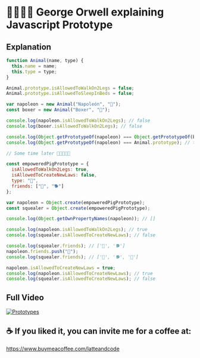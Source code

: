 # 🐖🐂🐄🐓 George Orwell explaining Javascript Prototype

## Explanation

```js
function Animal(name, type) {
  this.name = name;
  this.type = type;
}

Animal.prototype.isAllowedToWalkOn2Legs = false;
Animal.prototype.isAllowedToSleepInBeds = false;

var napoleon = new Animal("Napoleón", "🐖");
const boxer = new Animal("Boxer", "🐴");

console.log(napoleon.isAllowedToWalkOn2Legs); // false
console.log(boxer.isAllowedToWalkOn2Legs); // false

console.log(Object.getPrototypeOf(napoleon) === Object.getPrototypeOf(boxer)); // true
console.log(Object.getPrototypeOf(napoleon) === Animal.prototype); // true

// Some time later ✊🏼🐖✊🏼

const empoweredPigPrototype = {
  isAllowedToWalkOn2Legs: true,
  isAllowedToCreateNewLaws: false,
  type: "🐖",
  friends: ["🐖", "🐕"]
};

var napoleon = Object.create(empoweredPigPrototype);
const squealer = Object.create(empoweredPigPrototype);

console.log(Object.getOwnPropertyNames(napoleon)); // []

console.log(napoleon.isAllowedToWalkOn2Legs); // true
console.log(squealer.isAllowedToCreateNewLaws); // false

console.log(squealer.friends); // ['🐖', '🐕']
napoleon.friends.push("🐓");
console.log(squealer.friends); // ['🐖', '🐕', '🐓']

napoleon.isAllowedToCreateNewLaws = true;
console.log(napoleon.isAllowedToCreateNewLaws); // true
console.log(squealer.isAllowedToCreateNewLaws); // false
```

## Full Video

[![Prototypes](https://i9.ytimg.com/vi/YOBlfX1PAPg/mqdefault.jpg?time=1595837460300&sqp=CNiX-vgF&rs=AOn4CLBsx-6ujOiXwKbp-4kcPrA2cqLK4Q)](https://youtu.be/YOBlfX1PAPg)

## ☕️ If you liked it, you can invite me for a coffee at:

https://www.buymeacoffee.com/latteandcode